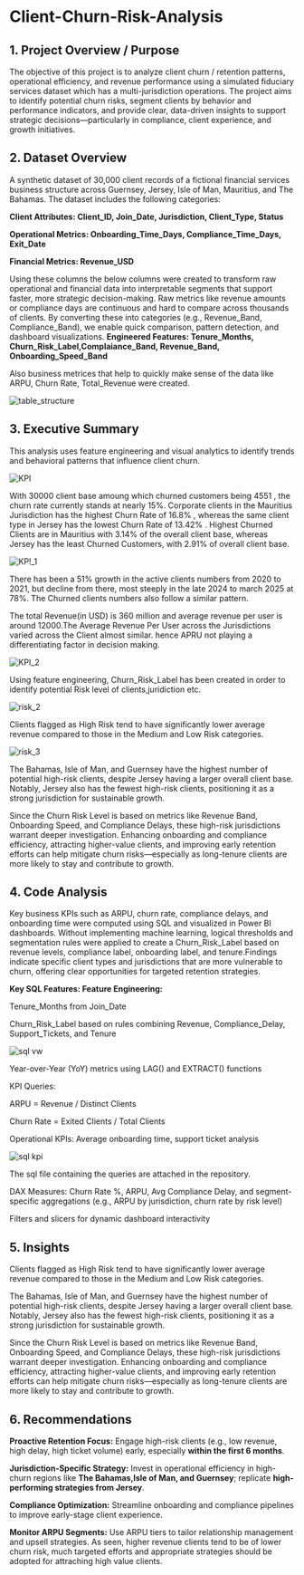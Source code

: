 # Client-Churn-Risk-Analysis

## 1. Project Overview / Purpose
The objective of this project is to analyze client churn / retention patterns, operational efficiency, and revenue performance using a simulated fiduciary services dataset which has a multi-jurisdiction operations. The project aims to identify potential churn risks, segment clients by behavior and performance indicators, and provide clear, data-driven insights to support strategic decisions—particularly in compliance, client experience, and growth initiatives.


## 2. Dataset Overview
A synthetic dataset of 30,000 client records of a fictional financial services business structure across Guernsey, Jersey, Isle of Man, Mauritius, and The Bahamas. The dataset includes the following categories:

**Client Attributes: Client_ID, Join_Date, Jurisdiction, Client_Type, Status**

**Operational Metrics: Onboarding_Time_Days, Compliance_Time_Days, Exit_Date**

**Financial Metrics: Revenue_USD**

Using these columns the below columns were created to transform raw operational and financial data into interpretable segments that support faster, more strategic decision-making.
Raw metrics like revenue amounts or compliance days are continuous and hard to compare across thousands of clients. By converting these into categories (e.g., Revenue_Band, Compliance_Band), we enable quick comparison, pattern detection, and dashboard visualizations. 
**Engineered Features: Tenure_Months, Churn_Risk_Label,Complaiance_Band, Revenue_Band, Onboarding_Speed_Band**

Also business metrices that help to quickly make sense of the data like ARPU, Churn Rate, Total_Revenue were created.

![table_structure](https://github.com/user-attachments/assets/75582576-e59c-4433-b575-3152cfe9dce4)


## 3. Executive Summary
This analysis uses feature engineering and visual analytics to identify trends and behavioral patterns that influence client churn. 

![KPI](https://github.com/user-attachments/assets/e634f939-cf61-410b-8a7d-5495172e9413)

With 30000 client base amoung which churned customers being 4551 , the churn rate currently stands at nearly 15%. Corporate clients in the Mauritius Jurisdiction has the highest Churn Rate of 16.8% , whereas the same client type in Jersey has the lowest Churn Rate of 13.42% . Highest Churned Clients are in Mauritius with 3.14% of the overall client base, whereas Jersey has the least Churned Customers, with 2.91% of overall client base.

![KP!_1](https://github.com/user-attachments/assets/92ecbe97-e6b6-4569-80cd-fccbaf061dbc)


There has been a 51% growth in the active clients numbers from 2020 to 2021, but decline from there, most steeply in the late 2024 to march 2025 at 78%. The Churned clients numbers also follow a similar pattern.

The total Revenue(in USD) is 360 million and average revenue per user is around 12000.The Average Revenue Per User across the Jurisdictions varied across the Client almost similar. hence APRU not playing a differentiating factor in decision making.

![KPI_2](https://github.com/user-attachments/assets/9cb3f55b-dbae-4df8-a303-41c44d8dba96)

Using feature engineering, Churn_Risk_Label has been created in order to identify potential Risk level of clients,juridiction etc.

![risk_2](https://github.com/user-attachments/assets/59324980-1634-4030-b8f2-f410c4b00e3e)

Clients flagged as High Risk tend to have significantly lower average revenue compared to those in the Medium and Low Risk categories.

![risk_3](https://github.com/user-attachments/assets/42f4d25c-b911-4ae1-b961-2c8aa8295d08)


The Bahamas, Isle of Man, and Guernsey have the highest number of potential high-risk clients, despite Jersey having a larger overall client base. Notably, Jersey also has the fewest high-risk clients, positioning it as a strong jurisdiction for sustainable growth.

Since the Churn Risk Level is based on metrics like Revenue Band, Onboarding Speed, and Compliance Delays, these high-risk jurisdictions warrant deeper investigation. Enhancing onboarding and compliance efficiency, attracting higher-value clients, and improving early retention efforts can help mitigate churn risks—especially as long-tenure clients are more likely to stay and contribute to growth.

## 4. Code Analysis
Key business KPIs such as ARPU, churn rate, compliance delays, and onboarding time were computed using SQL and visualized in Power BI dashboards. Without implementing machine learning, logical thresholds and segmentation rules were applied to create a Churn_Risk_Label based on revenue levels, compliance label, onboarding label, and tenure.Findings indicate specific client types and jurisdictions that are more vulnerable to churn, offering clear opportunities for targeted retention strategies.

**Key SQL Features: Feature Engineering:**

Tenure_Months from Join_Date

Churn_Risk_Label based on rules combining Revenue, Compliance_Delay, Support_Tickets, and Tenure

![sql vw](https://github.com/user-attachments/assets/0303a6e3-2478-4554-b165-bb611b673cdf)


Year-over-Year (YoY) metrics using LAG() and EXTRACT() functions

KPI Queries:

ARPU = Revenue / Distinct Clients

Churn Rate = Exited Clients / Total Clients

Operational KPIs: Average onboarding time, support ticket analysis

![sql kpi](https://github.com/user-attachments/assets/75edb280-a7ec-42ce-91cf-73d3815f1ffc)


The sql file containing the queries are attached in the repository.

DAX Measures:
Churn Rate %, ARPU, Avg Compliance Delay, and segment-specific aggregations (e.g., ARPU by jurisdiction, churn rate by risk level)

Filters and slicers for dynamic dashboard interactivity

## 5. Insights


Clients flagged as High Risk tend to have significantly lower average revenue compared to those in the Medium and Low Risk categories.

The Bahamas, Isle of Man, and Guernsey have the highest number of potential high-risk clients, despite Jersey having a larger overall client base. Notably, Jersey also has the fewest high-risk clients, positioning it as a strong jurisdiction for sustainable growth.

Since the Churn Risk Level is based on metrics like Revenue Band, Onboarding Speed, and Compliance Delays, these high-risk jurisdictions warrant deeper investigation. Enhancing onboarding and compliance efficiency, attracting higher-value clients, and improving early retention efforts can help mitigate churn risks—especially as long-tenure clients are more likely to stay and contribute to growth.



## 6. Recommendations
**Proactive Retention Focus:** Engage high-risk clients (e.g., low revenue, high delay, high ticket volume) early, especially **within the first 6 months**.

**Jurisdiction-Specific Strategy:** Invest in operational efficiency in high-churn regions like **The Bahamas,Isle of Man, and Guernsey**; replicate **high-performing strategies from Jersey**.

**Compliance Optimization:** Streamline onboarding and compliance pipelines to improve early-stage client experience.

**Monitor ARPU Segments:** Use ARPU tiers to tailor relationship management and upsell strategies. As seen, higher revenue clients tend to be of lower churn risk, much targeted efforts and appropriate strategies should be adopted for attraching high value clients.
